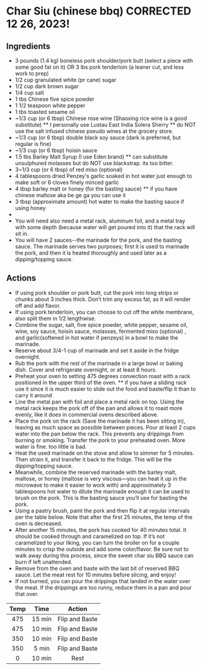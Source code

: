 # Char Siu (chinese bbq) CORRECTED 12 26, 2023!


## Ingredients
*  3 pounds (1.4 kg) boneless pork shoulder/pork butt (select a piece with some good fat on it) OR 3 lbs pork tenderloin (a leaner cut, and less work to prep)
*  1/2 cup granulated white (pr cane) sugar
*  1/2 cup dark brown sugar
*  1/4 cup salt
*  1 tbs Chinese five spice powder
*  1 1/2 teaspoon white pepper
*  1 tbs toasted sesame oil
*  ~1/3 cup (or 6 tbsp) Chinese rose wine (Shaoxing rice wine is a good substitute)
** I personally use Lustau East India Solera Sherry
** do NOT use the salt infused chinese pseudo wines at the grocery store.
*  ~1/3 cup (or 6 tbsp) double black soy sauce (dark is preferred, but regular is fine)
*  ~1/3 cup (or 6 tbsp) hoisin sauce
*  1.5 tbs Barley Malt Syrup (I use Eden brand)
** can substitute unsulphured molasses but do NOT use blackstrap. its too bitter.
*  3~1/3 cup (or 6 tbsp) of red miso (optional)
*  4 tablespoons dried Penzey's garlic soaked in hot water just enough to make soft or 6 cloves finely minced garlic
*  4 tbsp barley malt or honey (for the basting sauce)
** if you have chinese maltose aka be ge ga you can use it
*  3 tbsp (approximate amount) hot water to make the basting sauce if using honey
*  
*  You will need also need a metal rack, aluminum foil, and a metal tray with some depth (because water will get poured into it) that the rack will sit in.
*  You will have 2 sauces--the marinade for the pork, and the basting sauce. The marinade serves two purposes; first it is used to marinade the pork, and then it is heated thoroughly and used later as a dipping/topping sauce. 




## Actions

* If using pork shoulder or pork butt, cut the pork into long strips or chunks about 3 inches thick. Don’t trim any excess fat, as it will render off and add flavor.
* If using pork tenderloin, you can choose to cut off the white membrane, also split them in 1/2 lengthwise.
*  Combine the sugar, salt, five spice powder, white pepper, sesame oil, wine, soy sauce, hoisin sauce, molasses, fermented miso (optional) , and garlic(softened in hot water if penzeys) in a bowl to make the marinade.
*  Reserve about 3/4-1 cup of marinade and set it aside in the fridge overnight. 
*  Rub the pork with the rest of the marinade in a large bowl or baking dish. Cover and refrigerate overnight, or at least 8 hours.
*  Preheat your oven to setting 475 degrees convection roast with a rack positioned in the upper third of the oven.
** if you have a sliding rack use it since it is much easier to slide out the food and baste/flip it than to carry it around
*  Line the metal pan with foil and place a metal rack on top. Using the metal rack keeps the pork off of the pan and allows it to roast more evenly, like it does in commercial ovens described above. 
*  Place the pork on the rack (Save the marinade it has been sitting in), leaving as much space as possible between pieces. Pour at least 2 cups water into the pan below the rack. This prevents any drippings from burning or smoking. Transfer the pork to your preheated oven. More water is fine. too little is bad.
*  Heat the used marinade on the stove and allow to simmer for 5 minutes. Then strain it, and transfer it back to the fridge. This will be the dipping/topping sauce. 
*  Meanwhile, combine the reserved marinade with the barley malt, maltose, or honey (maltose is very viscous––you can heat it up in the microwave to make it easier to work with) and approximately 3 tablespoons hot water to dilute the marinade enough it can be used to brush on the pork. This is the basting sauce you’ll use for basting the pork.
*  Using a pastry brush, paint the pork and then flip it at regular intervals per the table below. Note that after the first 25 minutes, the temp of the oven is decreased.
*  After another 15 minutes, the pork has cooked for 40 minutes total. It should be cooked through and caramelized on top. If it’s not caramelized to your liking, you can turn the broiler on for a couple minutes to crisp the outside and add some color/flavor. Be sure not to walk away during this process, since the sweet char siu BBQ sauce can burn if left unattended.
*  Remove from the oven and baste with the last bit of reserved BBQ sauce. Let the meat rest for 10 minutes before slicing, and enjoy!
* If not burned, you can pour the drippings that landed in the water over the meat. If the drippings are too runny, reduce them in a pan and pour that over.




| Temp  | Time  | Action |
| :------------: |:---------------:| :-----:|
| 475      | 15 min | Flip and Baste |
| 475      | 10 min |   Flip and Baste |
| 350 | 10 min | Flip and Baste  |
| 350 | 5 min | Flip and Baste  |
| 0 | 10 min | Rest |


